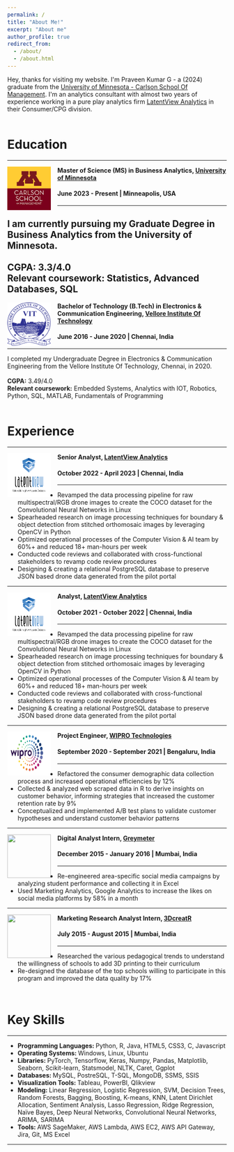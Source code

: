 ```yaml
---
permalink: /
title: "About Me!"
excerpt: "About me"
author_profile: true
redirect_from: 
  - /about/
  - /about.html
---
```

Hey, thanks for visiting my website. I'm Praveen Kumar G - a (2024) graduate from the [University of Minnesota - Carlson School Of Management](https://carlsonschool.umn.edu/graduate/masters/business-analytics). 
I'm an analytics consultant with almost two years of experience working in a pure play analytics firm [LatentView Analytics](https://www.latentview.com/) in their Consumer/CPG division.
<br> <br>
# Education
-----
<img align="left" height="100" width="100" src="../images/carlson-logo.png" style="padding-right:15px">

**Master of Science (MS) in Business Analytics, [University of Minnesota](https://carlsonschool.umn.edu/graduate/masters/business-analytics)**
#### June 2023 - Present | Minneapolis, USA

-----
I am currently pursuing my Graduate Degree in Business Analytics from the University of Minnesota. <br> <br>
<strong>CGPA: </strong> 3.3/4.0 <br>
<strong>Relevant coursework:</strong> Statistics, Advanced Databases, SQL <br>
-----
<img align="left" height="100" width="100" src="../images/vit-logo.png" style="padding-right:15px">

**Bachelor of Technology (B.Tech) in Electronics & Communication Engineering, [Vellore Institute Of Technology](https://mu.ac.in/)**
#### June 2016 - June 2020 | Chennai, India

-----
I completed my Undergraduate Degree in Electronics & Communication Engineering from the Vellore Institute Of Technology, Chennai, in 2020. <br> <br>
<strong>CGPA:</strong> 3.49/4.0 <br> 
<strong>Relevant coursework:</strong> Embedded Systems, Analytics with IOT, Robotics, Python, SQL, MATLAB, Fundamentals of Programming <br>
<br>
# Experience
-----
<img align="left" height="100" width="100" src="../images/Terraclear.png" style="padding-right:15px">

**Senior Analyst, [LatentView Analytics](https://www.latentview.com/)** 
#### October 2022 - April 2023 | Chennai, India
----- 
*	Revamped the data processing pipeline for raw multispectral/RGB drone images to create the COCO dataset for the Convolutional Neural Networks in Linux
*	Spearheaded research on image processing techniques for boundary & object detection from stitched orthomosaic images by leveraging OpenCV in Python
*	Optimized operational processes of the Computer Vision & AI team by 60%+ and reduced 18+ man-hours per week
*	Conducted code reviews and collaborated with cross-functional stakeholders to revamp code review procedures
*	Designing & creating a relational PostgreSQL database to preserve JSON based drone data generated from the pilot portal

-----
<img align="left" height="100" width="100" src="../images/Terraclear.png" style="padding-right:15px">

**Analyst, [LatentView Analytics](https://www.latentview.com/)** 
#### October 2021 - October 2022 | Chennai, India
----- 
*	Revamped the data processing pipeline for raw multispectral/RGB drone images to create the COCO dataset for the Convolutional Neural Networks in Linux
*	Spearheaded research on image processing techniques for boundary & object detection from stitched orthomosaic images by leveraging OpenCV in Python
*	Optimized operational processes of the Computer Vision & AI team by 60%+ and reduced 18+ man-hours per week
*	Conducted code reviews and collaborated with cross-functional stakeholders to revamp code review procedures
*	Designing & creating a relational PostgreSQL database to preserve JSON based drone data generated from the pilot portal

-----
<img align="left" height="100" width="100" src="../images/Puratech.png" style="padding-right:15px">

**Project Engineer, [WIPRO Technologies](https://www.wipro.com/)**
#### September 2020 - September 2021 | Bengaluru, India
-----
*	Refactored the consumer demographic data collection process and increased operational efficiencies by 12%
*	Collected & analyzed web scraped data in R to derive insights on customer behavior, informing strategies that increased the customer retention rate by 9%
*	Conceptualized and implemented A/B test plans to validate customer hypotheses and understand customer behavior patterns

-----
<img align="left" height="100" width="100" src="../images/Greymeter.png" style="padding-right:15px">

**Digital Analyst Intern, [Greymeter](https://aayush1909.github.io/)** 
#### December 2015 - January 2016 | Mumbai, India
-----
*	Re-engineered area-specific social media campaigns by analyzing student performance and collecting it in Excel
*	Used Marketing Analytics, Google Analytics to increase the likes on social media platforms by 58% in a month

-----
<img align="left" height="100" width="100" src="../images/3DcreatR.jpg" style="padding-right:15px">

**Marketing Research Analyst Intern, [3DcreatR](http://www.3dcreatr.com/)** 
#### July 2015 - August 2015 | Mumbai, India
-----
*	Researched the various pedagogical trends to understand the willingness of schools to add 3D printing to their curriculum 
*	Re-designed the database of the top schools willing to participate in this program and improved the data quality by 17%

<br>

# Key Skills
----
* <strong> Programming Languages: </strong> Python, R, Java, HTML5, CSS3, C, Javascript <br>
* <strong> Operating Systems: </strong> Windows, Linux, Ubuntu <br>
* <strong> Libraries: </strong> PyTorch, Tensorflow, Keras, Numpy, Pandas, Matplotlib, Seaborn, Scikit-learn, Statsmodel, NLTK, Caret, Ggplot <br>
* <strong> Databases: </strong> MySQL, PostreSQL, T-SQL, MongoDB, SSMS, SSIS <br>
* <strong> Visualization Tools: </strong> Tableau, PowerBI, Qlikview <br>
* <strong> Modeling: </strong> Linear Regression, Logistic Regression, SVM, Decision Trees, Random Forests, Bagging, Boosting, K-means, KNN, Latent Dirichlet Allocation, Sentiment Analysis, Lasso Regression, Ridge Regression, Naïve Bayes, Deep Neural Networks, Convolutional Neural Networks, ARIMA, SARIMA <br>
* <strong> Tools: </strong> AWS SageMaker, AWS Lambda, AWS EC2, AWS API Gateway, Jira, Git, MS Excel <br>
  
----
